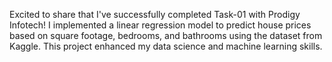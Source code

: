 Excited to share that I've successfully completed Task-01 with Prodigy Infotech! I implemented a linear regression model to predict house prices based on square footage, bedrooms, and bathrooms using the dataset from Kaggle. This project enhanced my data science and machine learning skills.
